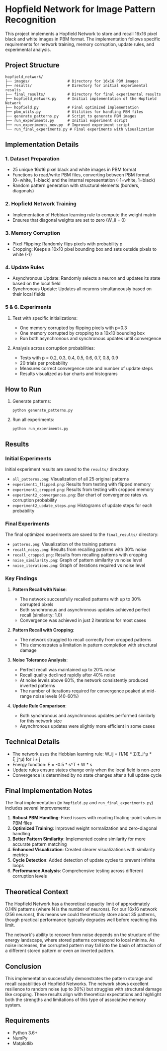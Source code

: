 # Hopfield Network for Image Pattern Recognition

This project implements a Hopfield Network to store and recall 16x16 pixel black and white images in PBM format. The implementation follows specific requirements for network training, memory corruption, update rules, and experimental analysis.

## Project Structure

```
hopfield_network/
├── images/                 # Directory for 16x16 PBM images
├── results/                # Directory for initial experimental results
├── final_results/          # Directory for final experimental results
├── hopfield_network.py     # Initial implementation of the Hopfield Network
├── hopfield.py             # Final optimized implementation 
├── pbm_utils.py            # Utilities for handling PBM files
├── generate_patterns.py    # Script to generate PBM images
├── run_experiments.py      # Initial experiment script
├── run_experiments_new.py  # Improved experiment script
└── run_final_experiments.py # Final experiments with visualization
```

## Implementation Details

### 1. Dataset Preparation

- 25 unique 16x16 pixel black and white images in PBM format
- Functions to read/write PBM files, converting between PBM format (0=white, 1=black) and the internal representation (-1=white, 1=black)
- Random pattern generation with structural elements (borders, diagonals)

### 2. Hopfield Network Training

- Implementation of Hebbian learning rule to compute the weight matrix
- Ensures that diagonal weights are set to zero (W_ii = 0)

### 3. Memory Corruption

- Pixel Flipping: Randomly flips pixels with probability p
- Cropping: Keeps a 10x10 pixel bounding box and sets outside pixels to white (-1)

### 4. Update Rules

- Asynchronous Update: Randomly selects a neuron and updates its state based on the local field
- Synchronous Update: Updates all neurons simultaneously based on their local fields

### 5 & 6. Experiments

1. Test with specific initializations:
   - One memory corrupted by flipping pixels with p=0.3
   - One memory corrupted by cropping to a 10x10 bounding box
   - Run both asynchronous and synchronous updates until convergence

2. Analysis across corruption probabilities:
   - Tests with p = 0.2, 0.3, 0.4, 0.5, 0.6, 0.7, 0.8, 0.9
   - 20 trials per probability
   - Measures correct convergence rate and number of update steps
   - Results visualized as bar charts and histograms

## How to Run

1. Generate patterns:
   ```
   python generate_patterns.py
   ```

2. Run all experiments:
   ```
   python run_experiments.py
   ```

## Results

### Initial Experiments

Initial experiment results are saved to the `results/` directory:

- `all_patterns.png`: Visualization of all 25 original patterns
- `experiment1_flipped.png`: Results from testing with flipped memory
- `experiment1_cropped.png`: Results from testing with cropped memory
- `experiment2_convergences.png`: Bar chart of convergence rates vs. corruption probability
- `experiment2_update_steps.png`: Histograms of update steps for each probability

### Final Experiments

The final optimized experiments are saved to the `final_results/` directory:

- `patterns.png`: Visualization of the training patterns
- `recall_noisy.png`: Results from recalling patterns with 30% noise
- `recall_cropped.png`: Results from recalling patterns with cropping
- `noise_similarity.png`: Graph of pattern similarity vs noise level
- `noise_iterations.png`: Graph of iterations required vs noise level

### Key Findings

1. **Pattern Recall with Noise**:
   - The network successfully recalled patterns with up to 30% corrupted pixels
   - Both synchronous and asynchronous updates achieved perfect recall (similarity: 1.0)
   - Convergence was achieved in just 2 iterations for most cases

2. **Pattern Recall with Cropping**:
   - The network struggled to recall correctly from cropped patterns
   - This demonstrates a limitation in pattern completion with structural damage

3. **Noise Tolerance Analysis**:
   - Perfect recall was maintained up to 20% noise
   - Recall quality declined rapidly after 40% noise
   - At noise levels above 60%, the network consistently produced inverted patterns
   - The number of iterations required for convergence peaked at mid-range noise levels (40-60%)

4. **Update Rule Comparison**:
   - Both synchronous and asynchronous updates performed similarly for this network size
   - Asynchronous updates were slightly more efficient in some cases

## Technical Details

- The network uses the Hebbian learning rule: W_ij = (1/N) * Σ(ξ_i^μ * ξ_j^μ) for i ≠ j
- Energy function: E = -0.5 * s^T * W * s
- Update rules ensure states change only when the local field is non-zero
- Convergence is determined by no state changes after a full update cycle

## Final Implementation Notes

The final implementation (in `hopfield.py` and `run_final_experiments.py`) includes several improvements:

1. **Robust PBM Handling**: Fixed issues with reading floating-point values in PBM files
2. **Optimized Training**: Improved weight normalization and zero-diagonal handling
3. **Better Pattern Similarity**: Implemented cosine similarity for more accurate pattern matching
4. **Enhanced Visualization**: Created clearer visualizations with similarity metrics
5. **Cycle Detection**: Added detection of update cycles to prevent infinite loops
6. **Performance Analysis**: Comprehensive testing across different corruption levels

## Theoretical Context

The Hopfield Network has a theoretical capacity limit of approximately 0.14N patterns (where N is the number of neurons). For our 16x16 network (256 neurons), this means we could theoretically store about 35 patterns, though practical performance typically degrades well before reaching this limit.

The network's ability to recover from noise depends on the structure of the energy landscape, where stored patterns correspond to local minima. As noise increases, the corrupted pattern may fall into the basin of attraction of a different stored pattern or even an inverted pattern.

## Conclusion

This implementation successfully demonstrates the pattern storage and recall capabilities of Hopfield Networks. The network shows excellent resilience to random noise (up to 30%) but struggles with structural damage like cropping. These results align with theoretical expectations and highlight both the strengths and limitations of this type of associative memory system.

## Requirements

- Python 3.6+
- NumPy
- Matplotlib
